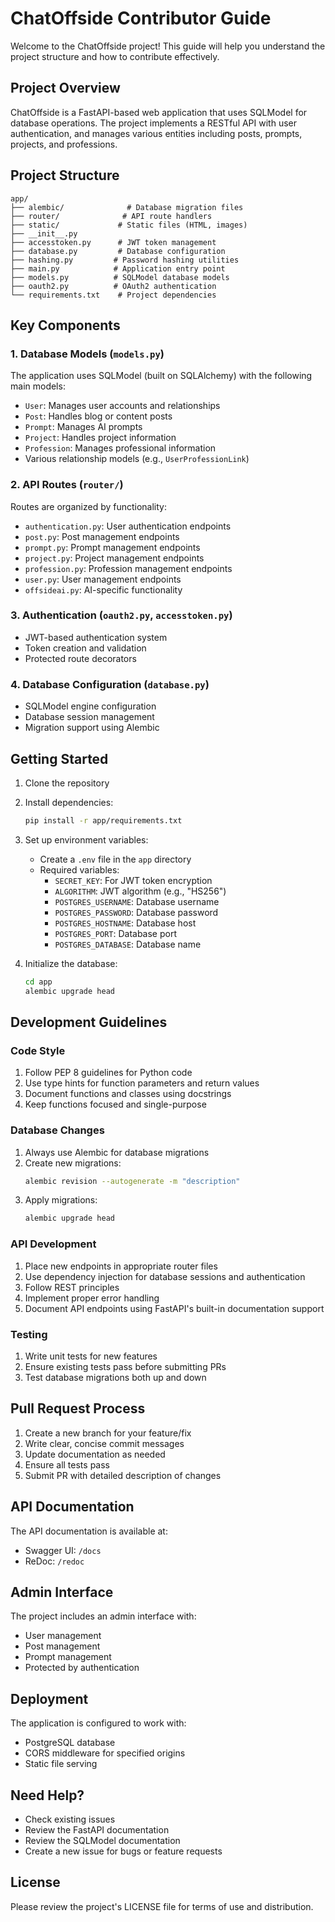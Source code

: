 # ChatOffside Contributor Guide

Welcome to the ChatOffside project! This guide will help you understand the project structure and how to contribute effectively.

## Project Overview

ChatOffside is a FastAPI-based web application that uses SQLModel for database operations. The project implements a RESTful API with user authentication, and manages various entities including posts, prompts, projects, and professions.

## Project Structure

```
app/
├── alembic/              # Database migration files
├── router/              # API route handlers
├── static/             # Static files (HTML, images)
├── __init__.py
├── accesstoken.py      # JWT token management
├── database.py         # Database configuration
├── hashing.py         # Password hashing utilities
├── main.py            # Application entry point
├── models.py          # SQLModel database models
├── oauth2.py          # OAuth2 authentication
└── requirements.txt    # Project dependencies
```

## Key Components

### 1. Database Models (`models.py`)

The application uses SQLModel (built on SQLAlchemy) with the following main models:

- `User`: Manages user accounts and relationships
- `Post`: Handles blog or content posts
- `Prompt`: Manages AI prompts
- `Project`: Handles project information
- `Profession`: Manages professional information
- Various relationship models (e.g., `UserProfessionLink`)

### 2. API Routes (`router/`)

Routes are organized by functionality:
- `authentication.py`: User authentication endpoints
- `post.py`: Post management endpoints
- `prompt.py`: Prompt management endpoints
- `project.py`: Project management endpoints
- `profession.py`: Profession management endpoints
- `user.py`: User management endpoints
- `offsideai.py`: AI-specific functionality

### 3. Authentication (`oauth2.py`, `accesstoken.py`)

- JWT-based authentication system
- Token creation and validation
- Protected route decorators

### 4. Database Configuration (`database.py`)

- SQLModel engine configuration
- Database session management
- Migration support using Alembic

## Getting Started

1. Clone the repository
2. Install dependencies:
   ```bash
   pip install -r app/requirements.txt
   ```
3. Set up environment variables:
   - Create a `.env` file in the `app` directory
   - Required variables:
     - `SECRET_KEY`: For JWT token encryption
     - `ALGORITHM`: JWT algorithm (e.g., "HS256")
     - `POSTGRES_USERNAME`: Database username
     - `POSTGRES_PASSWORD`: Database password
     - `POSTGRES_HOSTNAME`: Database host
     - `POSTGRES_PORT`: Database port
     - `POSTGRES_DATABASE`: Database name

4. Initialize the database:
   ```bash
   cd app
   alembic upgrade head
   ```

## Development Guidelines

### Code Style

1. Follow PEP 8 guidelines for Python code
2. Use type hints for function parameters and return values
3. Document functions and classes using docstrings
4. Keep functions focused and single-purpose

### Database Changes

1. Always use Alembic for database migrations
2. Create new migrations:
   ```bash
   alembic revision --autogenerate -m "description"
   ```
3. Apply migrations:
   ```bash
   alembic upgrade head
   ```

### API Development

1. Place new endpoints in appropriate router files
2. Use dependency injection for database sessions and authentication
3. Follow REST principles
4. Implement proper error handling
5. Document API endpoints using FastAPI's built-in documentation support

### Testing

1. Write unit tests for new features
2. Ensure existing tests pass before submitting PRs
3. Test database migrations both up and down

## Pull Request Process

1. Create a new branch for your feature/fix
2. Write clear, concise commit messages
3. Update documentation as needed
4. Ensure all tests pass
5. Submit PR with detailed description of changes

## API Documentation

The API documentation is available at:
- Swagger UI: `/docs`
- ReDoc: `/redoc`

## Admin Interface

The project includes an admin interface with:
- User management
- Post management
- Prompt management
- Protected by authentication

## Deployment

The application is configured to work with:
- PostgreSQL database
- CORS middleware for specified origins
- Static file serving

## Need Help?

- Check existing issues
- Review the FastAPI documentation
- Review the SQLModel documentation
- Create a new issue for bugs or feature requests

## License

Please review the project's LICENSE file for terms of use and distribution.
